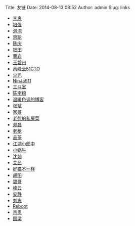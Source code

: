 Title: 友链
Date: 2014-08-13 08:52
Author: admin
Slug: links

* [李爽](http://www.iamle.com)
* [培强](http://peiqiang.net)
* [泡泡](http://www.kzhns.com)
* [思聪](http://www.furion.info)
* [陈庆](http://www.chenqing.org)
* [钿田](http://54im.com)
* [曹岩](http://www.linuxyan.com)
* [王碧州](http://hi.baidu.com/bikong0411?qq-pf-to=pcqq.group)
* [芮峰云51CTO](http://rfyiamcool.blog.51cto.com)
* [尘光](http://onebitbug.me)
* [NinJa911](http://blog.ninja911.com)
* [三斗室](http://chenlinux.com)
* [陈李粮](http://www.chenliliang.com)
* [温暖色调的博客](http://blog.warmcolor.net)
* [张斌](http://opslinux.com)
* [家哥](http://7601301.blog.51cto.com)
* [老徐的私房菜](http://laoxu.blog.51cto.com)
* [邓磊](http://dl528888.blog.51cto.com)
* [老枪](http://ruilinux.blog.51cto.com)
* [品茶](http://cwtea.blog.51cto.com)
* [江湖小郎中](http://jjxhome.3322.org)
* [小蜗牛](http://www.idevops.info)
* [沈灿](http://www.shencan.net)
* [艾民](http://blog.eimine.com)
* [好猫不一样](http://www.wifizoo.net/blog)
* [胡阳](http://www.the5fire.com)
* [碧哥](http://hi.baidu.com/bikong0411)
* [峰云](http://xiaorui.cc)
* [安静](http://www.80aj.com)
* [刘志](http://blog.csdn.net/orangleliu)
* [Reboot](http://linrc.com/blog/)
* [京奥](http://www.awops.com)
* [国梁](http://www.dbsa.cn)

